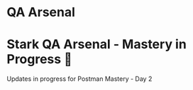 # QA Arsenal
# Stark QA Arsenal - Mastery in Progress 🚀
Updates in progress for Postman Mastery - Day 2
